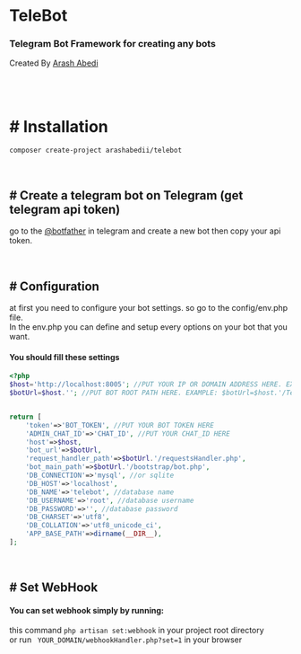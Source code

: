 
# TeleBot
### Telegram Bot Framework for creating any bots 

Created By [Arash Abedi](https://arashabedii.github.io)

<br/>
<br/>

# # Installation

```
composer create-project arashabedii/telebot

```

<br/>

## # Create a telegram bot on Telegram (get telegram api token)
go to the [@botfather](https://t.me/botfather) in telegram and create a new bot
then copy your api token.

<br/>

## # Configuration

at first you need to configure your bot settings. so go to the config/env.php file. <br/>
In the env.php you can define and setup every options on your bot that you want.

#### You should fill these settings

```php
<?php
$host='http://localhost:8005'; //PUT YOUR IP OR DOMAIN ADDRESS HERE. EXAMPLE: http://192.168.1.15
$botUrl=$host.''; //PUT BOT ROOT PATH HERE. EXAMPLE: $botUrl=$host.'/TeleBotDir';


return [
    'token'=>'BOT_TOKEN', //PUT YOUR BOT TOKEN HERE
    'ADMIN_CHAT_ID'=>'CHAT_ID', //PUT YOUR CHAT_ID HERE
    'host'=>$host,
    'bot_url'=>$botUrl,
    'request_handler_path'=>$botUrl.'/requestsHandler.php',
    'bot_main_path'=>$botUrl.'/bootstrap/bot.php',
    'DB_CONNECTION'=>'mysql', //or sqlite
    'DB_HOST'=>'localhost',
    'DB_NAME'=>'telebot', //database name
    'DB_USERNAME'=>'root', //database username
    'DB_PASSWORD'=>'', //database password
    'DB_CHARSET'=>'utf8',
    'DB_COLLATION'=>'utf8_unicode_ci',
    'APP_BASE_PATH'=>dirname(__DIR__),
];

```

<br/>

## # Set WebHook

#### You can set webhook simply by running: <br/>
this command ```php artisan set:webhook``` in your project root directory 
<br>
or run
``` YOUR_DOMAIN/webhookHandler.php?set=1``` in your browser

<br/>

